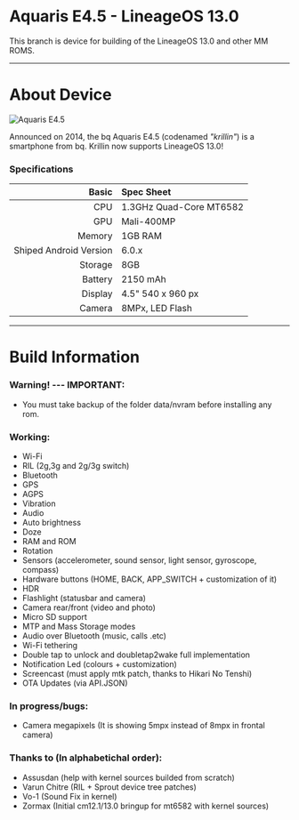 Aquaris E4.5 - LineageOS 13.0
==============

This branch is device for building of the LineageOS 13.0 and other MM ROMS.

---
# About Device

![Aquaris E4.5](https://img.pccomponentes.com/articles/6/67915/bq-aquaris-e4-5-16gb-blanco-libre-4.jpg "Aquaris E4.5")

Announced on 2014, the bq Aquaris E4.5 (codenamed _"krillin"_) is a smartphone from bq. Krillin now supports LineageOS 13.0!

### Specifications

Basic   | Spec Sheet
-------:|:-------------------------
CPU     | 1.3GHz Quad-Core MT6582
GPU     | Mali-400MP
Memory  | 1GB RAM
Shiped Android Version | 6.0.x
Storage | 8GB
Battery | 2150 mAh
Display | 4.5" 540 x 960 px
Camera  | 8MPx, LED Flash

---

# Build Information

### Warning! --- IMPORTANT:

 * You must take backup of the folder data/nvram before installing any rom.

### Working:

 * Wi-Fi
 * RIL (2g,3g and 2g/3g switch)
 * Bluetooth
 * GPS
 * AGPS
 * Vibration
 * Audio
 * Auto brightness
 * Doze
 * RAM and ROM
 * Rotation
 * Sensors (accelerometer, sound sensor, light sensor, gyroscope, compass)
 * Hardware buttons (HOME, BACK, APP_SWITCH + customization of it)
 * HDR
 * Flashlight (statusbar and camera)
 * Camera rear/front (video and photo)
 * Micro SD support
 * MTP and Mass Storage modes
 * Audio over Bluetooth (music, calls .etc)
 * Wi-Fi tethering
 * Double tap to unlock and doubletap2wake full implementation
 * Notification Led (colours + customization)
 * Screencast (must apply mtk patch, thanks to Hikari No Tenshi)
 * OTA Updates (via API.JSON)

### In progress/bugs:

 * Camera megapixels (It is showing 5mpx instead of 8mpx in frontal camera)


### Thanks to (In alphabetichal order):

 * Assusdan (help with kernel sources builded from scratch)
 * Varun Chitre (RIL + Sprout device tree patches)
 * Vo-1 (Sound Fix in kernel)
 * Zormax (Initial cm12.1/13.0 bringup for mt6582 with kernel sources)
